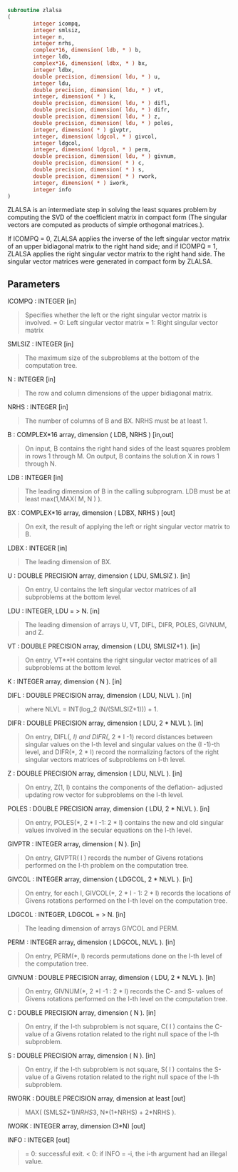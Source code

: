 ```fortran
subroutine zlalsa
(
        integer icompq,
        integer smlsiz,
        integer n,
        integer nrhs,
        complex*16, dimension( ldb, * ) b,
        integer ldb,
        complex*16, dimension( ldbx, * ) bx,
        integer ldbx,
        double precision, dimension( ldu, * ) u,
        integer ldu,
        double precision, dimension( ldu, * ) vt,
        integer, dimension( * ) k,
        double precision, dimension( ldu, * ) difl,
        double precision, dimension( ldu, * ) difr,
        double precision, dimension( ldu, * ) z,
        double precision, dimension( ldu, * ) poles,
        integer, dimension( * ) givptr,
        integer, dimension( ldgcol, * ) givcol,
        integer ldgcol,
        integer, dimension( ldgcol, * ) perm,
        double precision, dimension( ldu, * ) givnum,
        double precision, dimension( * ) c,
        double precision, dimension( * ) s,
        double precision, dimension( * ) rwork,
        integer, dimension( * ) iwork,
        integer info
)
```

ZLALSA is an intermediate step in solving the least squares problem
by computing the SVD of the coefficient matrix in compact form (The
singular vectors are computed as products of simple orthogonal
matrices.).

If ICOMPQ = 0, ZLALSA applies the inverse of the left singular vector
matrix of an upper bidiagonal matrix to the right hand side; and if
ICOMPQ = 1, ZLALSA applies the right singular vector matrix to the
right hand side. The singular vector matrices were generated in
compact form by ZLALSA.

## Parameters
ICOMPQ : INTEGER [in]
> Specifies whether the left or the right singular vector
> matrix is involved.
> = 0: Left singular vector matrix
> = 1: Right singular vector matrix

SMLSIZ : INTEGER [in]
> The maximum size of the subproblems at the bottom of the
> computation tree.

N : INTEGER [in]
> The row and column dimensions of the upper bidiagonal matrix.

NRHS : INTEGER [in]
> The number of columns of B and BX. NRHS must be at least 1.

B : COMPLEX*16 array, dimension ( LDB, NRHS ) [in,out]
> On input, B contains the right hand sides of the least
> squares problem in rows 1 through M.
> On output, B contains the solution X in rows 1 through N.

LDB : INTEGER [in]
> The leading dimension of B in the calling subprogram.
> LDB must be at least max(1,MAX( M, N ) ).

BX : COMPLEX*16 array, dimension ( LDBX, NRHS ) [out]
> On exit, the result of applying the left or right singular
> vector matrix to B.

LDBX : INTEGER [in]
> The leading dimension of BX.

U : DOUBLE PRECISION array, dimension ( LDU, SMLSIZ ). [in]
> On entry, U contains the left singular vector matrices of all
> subproblems at the bottom level.

LDU : INTEGER, LDU = > N. [in]
> The leading dimension of arrays U, VT, DIFL, DIFR,
> POLES, GIVNUM, and Z.

VT : DOUBLE PRECISION array, dimension ( LDU, SMLSIZ+1 ). [in]
> On entry, VT**H contains the right singular vector matrices of
> all subproblems at the bottom level.

K : INTEGER array, dimension ( N ). [in]

DIFL : DOUBLE PRECISION array, dimension ( LDU, NLVL ). [in]
> where NLVL = INT(log_2 (N/(SMLSIZ+1))) + 1.

DIFR : DOUBLE PRECISION array, dimension ( LDU, 2 * NLVL ). [in]
> On entry, DIFL(*, I) and DIFR(*, 2 * I -1) record
> distances between singular values on the I-th level and
> singular values on the (I -1)-th level, and DIFR(*, 2 * I)
> record the normalizing factors of the right singular vectors
> matrices of subproblems on I-th level.

Z : DOUBLE PRECISION array, dimension ( LDU, NLVL ). [in]
> On entry, Z(1, I) contains the components of the deflation-
> adjusted updating row vector for subproblems on the I-th
> level.

POLES : DOUBLE PRECISION array, dimension ( LDU, 2 * NLVL ). [in]
> On entry, POLES(*, 2 * I -1: 2 * I) contains the new and old
> singular values involved in the secular equations on the I-th
> level.

GIVPTR : INTEGER array, dimension ( N ). [in]
> On entry, GIVPTR( I ) records the number of Givens
> rotations performed on the I-th problem on the computation
> tree.

GIVCOL : INTEGER array, dimension ( LDGCOL, 2 * NLVL ). [in]
> On entry, for each I, GIVCOL(*, 2 * I - 1: 2 * I) records the
> locations of Givens rotations performed on the I-th level on
> the computation tree.

LDGCOL : INTEGER, LDGCOL = > N. [in]
> The leading dimension of arrays GIVCOL and PERM.

PERM : INTEGER array, dimension ( LDGCOL, NLVL ). [in]
> On entry, PERM(*, I) records permutations done on the I-th
> level of the computation tree.

GIVNUM : DOUBLE PRECISION array, dimension ( LDU, 2 * NLVL ). [in]
> On entry, GIVNUM(*, 2 *I -1 : 2 * I) records the C- and S-
> values of Givens rotations performed on the I-th level on the
> computation tree.

C : DOUBLE PRECISION array, dimension ( N ). [in]
> On entry, if the I-th subproblem is not square,
> C( I ) contains the C-value of a Givens rotation related to
> the right null space of the I-th subproblem.

S : DOUBLE PRECISION array, dimension ( N ). [in]
> On entry, if the I-th subproblem is not square,
> S( I ) contains the S-value of a Givens rotation related to
> the right null space of the I-th subproblem.

RWORK : DOUBLE PRECISION array, dimension at least [out]
> MAX( (SMLSZ+1)*NRHS*3, N*(1+NRHS) + 2*NRHS ).

IWORK : INTEGER array, dimension (3*N) [out]

INFO : INTEGER [out]
> = 0:  successful exit.
> < 0:  if INFO = -i, the i-th argument had an illegal value.
